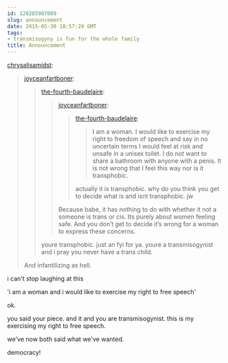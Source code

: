 ```yaml
---
id: 120285907009
slug: announcement
date: 2015-05-30 18:57:29 GMT
tags:
- transmisogyny is fun for the whole family
title: Announcement
---
```

<p><a href="http://chrysalisamidst.tumblr.com/post/120284575233" class="tumblr_blog">chrysalisamidst</a>:</p>

<blockquote><p><a href="http://joyceanfartboner.tumblr.com/post/120284151016/announcement" class="tumblr_blog">joyceanfartboner</a>:</p>

<blockquote><p><a href="http://the-fourth-baudelaire.tumblr.com/post/120283995952/announcement" class="tumblr_blog">the-fourth-baudelaire</a>:</p>

<blockquote><p><a href="http://joyceanfartboner.tumblr.com/post/120283647551/announcement" class="tumblr_blog">joyceanfartboner</a>:</p>

<blockquote><p><a href="http://the-fourth-baudelaire.tumblr.com/post/120283006917/announcement" class="tumblr_blog">the-fourth-baudelaire</a>:</p>

<blockquote><p>I am a woman. I would like to exercise my right to freedom of speech and say in no uncertain terms I would feel at risk and unsafe in a unisex toilet. I do not want to share a bathroom with anyone with a penis. It is not wrong that I feel this way nor is it transphobic.</p></blockquote>

<p>actually it is transphobic. why do you think you get to decide what is and isnt transphobic. jw</p></blockquote>

<p>Because babe, it has nothing to do with whether it not a someone is trans or cis. Its purely about women feeling safe. And you don’t get to decide it’s wrong for a woman to express these concerns.</p></blockquote>

<p>youre transphobic. just an fyi for ya. youre a transmisogynist and i pray you never have a trans child.</p></blockquote>

<p>And infantilizing as hell.</p></blockquote>

i can't stop laughing at this

'i am a woman and i would like to exercise my right to free speech'

ok. 

you said your piece. and it and you are transmisogynist. this is my exercising my right to free speech. 

we've now both said what we've wanted.

democracy!

